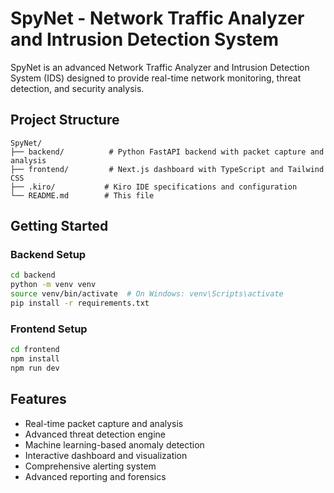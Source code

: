# SpyNet - Network Traffic Analyzer and Intrusion Detection System

SpyNet is an advanced Network Traffic Analyzer and Intrusion Detection System (IDS) designed to provide real-time network monitoring, threat detection, and security analysis.

## Project Structure

```
SpyNet/
├── backend/          # Python FastAPI backend with packet capture and analysis
├── frontend/         # Next.js dashboard with TypeScript and Tailwind CSS
├── .kiro/           # Kiro IDE specifications and configuration
└── README.md        # This file
```

## Getting Started

### Backend Setup
```bash
cd backend
python -m venv venv
source venv/bin/activate  # On Windows: venv\Scripts\activate
pip install -r requirements.txt
```

### Frontend Setup
```bash
cd frontend
npm install
npm run dev
```

## Features

- Real-time packet capture and analysis
- Advanced threat detection engine
- Machine learning-based anomaly detection
- Interactive dashboard and visualization
- Comprehensive alerting system
- Advanced reporting and forensics